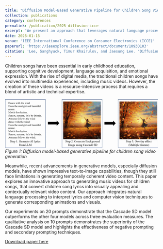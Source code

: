 ```yaml
---
title: "Diffusion Model-Based Generative Pipeline for Children Song Video"
collection: publications
category: conferences
permalink: /publication/2025-diffusion-icce
excerpt: 'We present an approach that leverages natural language processing and diffusion-based generative models to automatically create music videos for children’s songs from lyrics, with experiments on 20 prompts showing that the Cascade SD model outperforms four alternatives across multiple evaluation metrics.'
date: 2025-01-15
venue: 'IEEE International Conference on Consumer Electronics (ICCE)'
paperurl: 'https://ieeexplore.ieee.org/abstract/document/10930103'
citation: 'Lee, Sanghyuck, Timur Khairulov, and Jaesung Lee. "Diffusion Model-Based Generative Pipeline for Children Song Video." 2025 IEEE International Conference on Consumer Electronics (ICCE). IEEE, 2025.'
---
```


Children songs have been essential in early childhood education, supporting cognitive development, language acquisition, and emotional expression. With the rise of digital media, the traditional children songs have evolved into multimedia experiences, including music videos. However, the creation of these videos is a resource-intensive process that requires a blend of artistic and technical expertise. 

![Diffusion Model Pipeline](/images/10930103-fig-1-source-large.gif)
*Figure 1: Diffusion model-based generative pipeline for children song video generation*

Meanwhile, recent advancements in generative models, especially diffusion models, have shown impressive text-to-image capabilities, though they still face limitations in generating temporally coherent video content. This paper explores an innovative approach to generating music videos for children songs, that convert children song lyrics into visually appealing and contextually relevant video content. Our approach integrates natural language processing to interpret lyrics and computer vision techniques to generate corresponding animations and visuals. 

Our experiments on 20 prompts demonstrate that the Cascade SD model outperforms the other four models across three evaluation measures. The qualitative analysis on 10 prompts demonstrates the superiority of the Cascade SD model and highlights the effectiveness of negative prompting and secondary prompting techniques.

[Download paper here](https://ieeexplore.ieee.org/abstract/document/10930103)